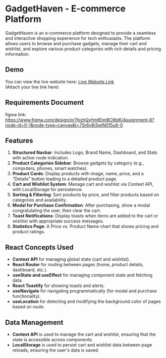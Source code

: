 # GadgetHaven - E-commerce Platform

GadgetHaven is an e-commerce platform designed to provide a seamless and interactive shopping experience for tech enthusiasts. The platform allows users to browse and purchase gadgets, manage their cart and wishlist, and explore various product categories with rich details and pricing information.

## Demo

You can view the live website here: [Live Website Link](#)  
(Attach your live link here)

## Requirements Document

figma link: https://www.figma.com/design/qr7hizhQyfmitEimBC6blK/Assignment-8?node-id=0-1&node-type=canvas&t=7Sr6v8i3wIN015u6-0

## Features

1. **Structured Navbar**: Includes Logo, Brand Name, Dashboard, and Stats with active route indication.
2. **Product Categories Sidebar**: Browse gadgets by category (e.g., computers, phones, smart watches).
3. **Product Cards**: Display products with image, name, price, and a “Details” button leading to a detailed product page.
4. **Cart and Wishlist System**: Manage cart and wishlist via Context API, with LocalStorage for persistence.
5. **Sorting & Filtering**: Sort products by price, and filter products based on categories and availability.
6. **Modal for Purchase Confirmation**: After purchasing, show a modal congratulating the user, then clear the cart.
7. **Toast Notifications**: Display toasts when items are added to the cart or wishlist with appropriate success messages.
8. **Statistics Page**: A Price vs. Product Name chart that shows pricing and product ratings.

## React Concepts Used

- **Context API** for managing global state (cart and wishlist).
- **React Router** for routing between pages (home, product details, dashboard, etc.).
- **useState and useEffect** for managing component state and fetching data.
- **React Toastify** for showing toasts and alerts.
- **useNavigate** for navigating programmatically (for modal and purchase functionality).
- **useLocation** for detecting and modifying the background color of pages based on route.

## Data Management

- **Context API** is used to manage the cart and wishlist, ensuring that the state is accessible across components.
- **LocalStorage** is used to persist cart and wishlist data between page reloads, ensuring the user's data is saved.

